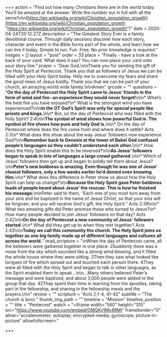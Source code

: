 +++
action = "Find out how many Christians there are in the world today. You’ll be amazed at the answer. Write the number out in full with all the zeros!\n\n[https://en.wikipedia.org/wiki/Christian_population_growth](https://en.wikipedia.org/wiki/Christian_population_growth \"https://en.wikipedia.org/wiki/Christian_population_growth\")"
date = 2020-04-24T20:12:27Z
description = "The Greatest Story Ever is a family devotional course.  Through daily sessions discover how each story, character and event in the Bible forms part of the whole, and learn how we can live it today. Simple to run. Fun. Free. No prior knowledge is required."
images = []
layout = "post"
order = 33
place = "Finally - have a look at the back of your card. What does it say? You can now place your card onto your story line."
prayer = "Dear God,\n\nThank you for sending the gift of the Holy Spirit at Pentecost. Thank you that as followers of Jesus we can be filled with your Holy Spirit today. Help me to overcome my fears and share the good news of Jesus boldly. Thank you that we can be part of your church, an amazing world wide family.\n\nAmen"
qrcode = ""
questions = "**On the day of Pentecost the Holy Spirit came to Jesus’ friends in the form of wind and fire- an experience they would never forget!**\n\n* What’s the best fire you have enjoyed?\n* What is the strongest wind you have experienced?\n\n**In the OT God’s Spirit was only for special people like priests and kings.**\n\n* But, on the day of Pentecost who was filled with the Holy Spirit? 2:4\n\n**The symbol of wind shows how powerful God is. The symbol of fire shows how pure and holy God is.**\n\n* On the day of Pentecost where does the fire come from and where does it settle? Acts 2:3\n* What does this show about the way Jesus’ followers now experience God?\n\n**Remember back to Genesis at the tower of Babel God confused people’s languages so they couldn’t understand each other.**\n\n* How does the Holy Spirit enable this to be reversed?\n\n**As Jesus’ followers began to speak in lots of languages a large crowd gathered.**\n\n* Which of Jesus’ followers then got up and began to boldly tell them about Jesus?\n\n**Peter’s new boldness is amazing. Even though he was one of Jesus’ closest followers, only a few weeks earlier he’d denied even knowing Him.**\n\n* What does this difference in Peter show us about how the Holy Spirit can help us change?\n\n**Because the Holy Spirit gave Peter boldness loads of people heard about Jesus’ the rescuer. This is how he finished his message:**\n\nPeter said to them, “Each one of you must turn away from your sins and be baptized in the name of Jesus Christ, so that your sins will be forgiven; and you will receive God's gift, the Holy Spirit.” Acts 2:38\n\n* What two amazing gifts did Peter promise those who turned to Jesus?\n* How many people decided to join Jesus’ followers on that day? Acts 2:42\n\n**On the day of Pentecost a new community of Jesus’ followers started.**\n\n* What did they get up to when they met together? Acts 2:43\n\n**Today we call this community the church. The Holy Spirit joins us together as one big family made up of different languages and cultures all across the world.**"
read_scripture = "\nWhen the day of Pentecost came, all the believers were gathered together in one place. 2Suddenly there was a noise from the sky which sounded like a strong wind blowing, and it filled the whole house where they were sitting. 3Then they saw what looked like tongues of fire which spread out and touched each person there. 4They were all filled with the Holy Spirit and began to talk in other languages, as the Spirit enabled them to speak…\n\n…Many others believed Peter’s message and were baptized, and about 3,000 people were added to the group that day. 42They spent their time in learning from the apostles, taking part in the fellowship, and sharing in the fellowship meals and the prayers.\n\n"
review = ""
scripture = "Acts 2;1-4, 41-42"
subtitle = "The church is born "
thumb_img_path = ""
timeline = "Mission"
timeline_position = ""
title = "Pentecost"
watch = "<iframe width=\"560\" height=\"315\" src=\"https://www.youtube.com/embed/OMQKy1Mx49M\" frameborder=\"0\" allow=\"accelerometer; autoplay; encrypted-media; gyroscope; picture-in-picture\" allowfullscreen></iframe>"

+++
